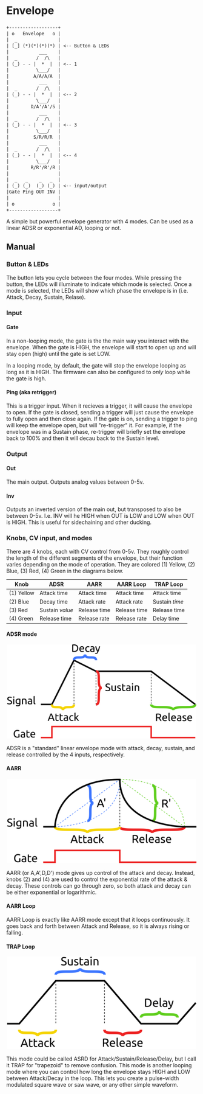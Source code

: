 # Envelope

```
+------------------+
| o   Envelope   o |
|  _               |
| [_] (*)(*)(*)(*) | <-- Button & LEDs
|           ___    |
|  _       /  /\   |
| (_) - - |  *  |  | <-- 1
|          \___/   |
|         A/A/A/A  |
|           ___    |
|  _       /  /\   |
| (_) - - |  *  |  | <-- 2
|          \___/   |
|        D/A'/A'/S |
|           ___    |
|  _       /  /\   |
| (_) - - |  *  |  | <-- 3
|          \___/   |
|         S/R/R/R  |
|           ___    |
|  _       /  /\   |
| (_) - - |  *  |  | <-- 4
|          \___/   |
|        R/R'/R'/R |
|                  |
|  _   _    _   _  |
| (_) (_)  (_) (_) | <-- input/output
|Gate Ping OUT INV |
|                  |
| o              o |
+------------------+
```

A simple but powerful envelope generator with 4 modes. Can be used as a linear ADSR or exponential AD, looping or not.


## Manual

### Button & LEDs

The button lets you cycle between the four modes. While pressing the button, the LEDs will illuminate to indicate which mode is selected. Once a mode is selected, the LEDs will show which phase the envelope is in (i.e. Attack, Decay, Sustain, Relase).

### Input

#### Gate

In a non-looping mode, the gate is the the main way you interact with the envelope. When the gate is HIGH, the envelope will start to open up and will stay open (high) until the gate is set LOW.

In a looping mode, by default, the gate will stop the envelope looping as long as it is HIGH. The firmware can also be configured to *only* loop while the gate is high.

#### Ping (aka retrigger)

This is a trigger input. When it recieves a trigger, it will cause the envelope to open. If the gate is closed, sending a trigger will just cause the envelope to fully open and then close again. If the gate is on, sending a trigger to ping will keep the envelope open, but will "re-trigger" it. For example, if the envelope was in a Sustain phase, re-trigger will briefly set the envelope back to 100% and then it will decau back to the Sustain level.

### Output

#### Out

The main output. Outputs analog values between 0-5v.

#### Inv

Outputs an inverted version of the main out, but transposed to also be between 0-5v. I.e. INV will he HIGH when OUT is LOW and LOW when OUT is HIGH. This is useful for sidechaining and other ducking.

### Knobs, CV input, and modes

There are 4 knobs, each with CV control from 0-5v. They roughly control the length of the different segments of the envelope, but their function varies depending on the mode of operation. They are colored (1) Yellow, (2) Blue, (3) Red, (4) Green in the diagrams below.


| Knob       | ADSR            | AARR            | AARR Loop       | TRAP Loop       |
| ---------- | --------------- | --------------- | --------------- | --------------- |
| (1) Yellow | Attack time     | Attack time     | Attack time     | Attack time     |
| (2) Blue   | Decay time      | Attack rate     | Attack rate     | Sustain *time*  |
| (3) Red    | Sustain *value* | Release time    | Release time    | Release time    |
| (4) Green  | Release time    | Release rate    | Release rate    | Delay time      |


#### ADSR mode

<p align="center" width="100%">
    <img alt="ADSR graph" src="images/ADSR.svg" width=500 />
</p>

ADSR is a "standard" linear envelope mode with attack, decay, sustain, and release controlled by the 4 inputs, respectively.

#### AARR

<p align="center" width="100%">
    <img alt="AARR graph" src="images/AARR.svg" width=500 />
</p>

AARR (or A,A',D,D') mode gives up control of the attack and decay. Instead, knobs (2) and (4) are used to control the exponential rate of the attack & decay. These controls can go through zero, so both attack and decay can be either exponential or logarithmic.

#### AARR Loop

AARR Loop is exactly like AARR mode except that it loops continuously. It goes back and forth between Attack and Release, so it is always rising or falling.

#### TRAP Loop

<p align="center" width="100%">
    <img alt="TRAP graph" src="images/TRAP.svg" width=500 />
</p>

This mode could be called ASRD for Attack/Sustain/Release/Delay, but I call it TRAP for "trapezoid" to remove confusion. This mode is another looping mode where you can control how long the envelope stays HIGH and LOW between Attack/Decay in the loop. This lets you create a pulse-width modulated square wave or saw wave, or any other simple waveform.
